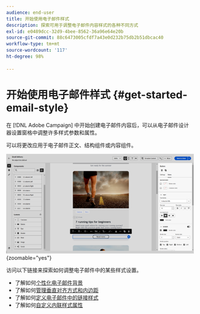 ```yaml
---
audience: end-user
title: 开始使用电子邮件样式
description: 探索可用于调整电子邮件内容样式的各种不同方式
exl-id: e0489dcc-32d9-4bee-8562-36a96e64e20b
source-git-commit: 88c6473005cfdf7a43e0d232b75db2b51dbcac40
workflow-type: tm+mt
source-wordcount: '117'
ht-degree: 98%

---
```


# 开始使用电子邮件样式 {#get-started-email-style}

在 [!DNL Adobe Campaign] 中开始创建电子邮件内容后，可以从电子邮件设计器设置窗格中调整许多样式参数和属性。

可以将更改应用于电子邮件正文、结构组件或内容组件。

![](assets/email_designer_content_components_settings.png){zoomable=&quot;yes&quot;}

访问以下链接来探索如何调整电子邮件中的某些样式设置。

* 了解如何[个性化电子邮件背景](backgrounds.md)
* 了解如何[管理垂直对齐方式和内边距](alignment-and-padding.md)
* 了解如何[定义电子邮件中的链接样式](styling-links.md)
* 了解如何[自定义内联样式属性](inline-styling.md)
